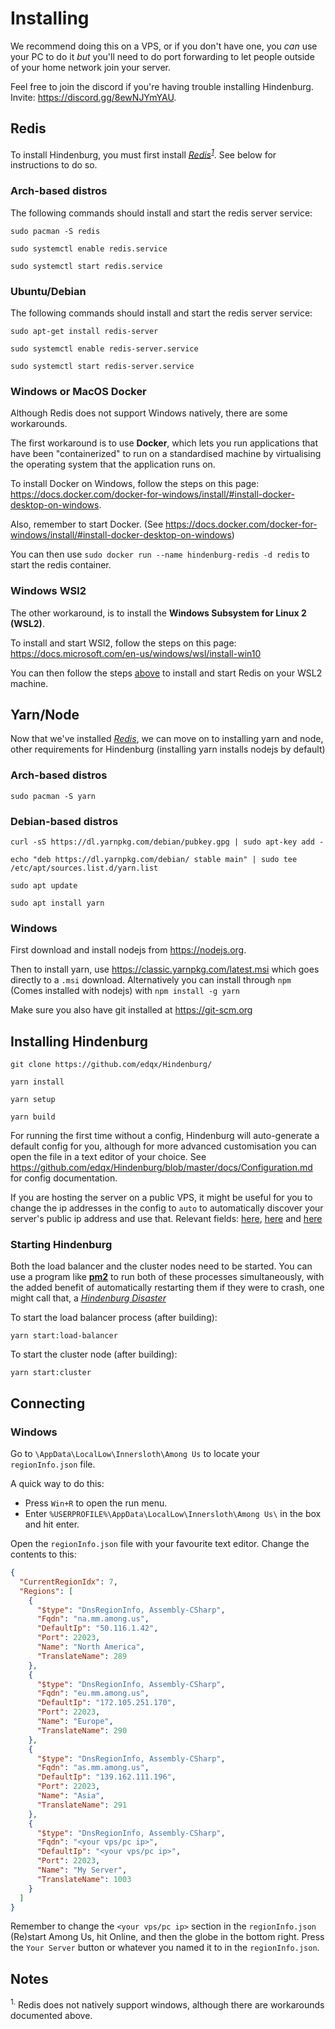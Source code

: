 # Installing
We recommend doing this on a VPS, or if you don't have one, you *can* use your PC to do it *but* you'll need to do port forwarding to let people outside of your home network join your server.

Feel free to join the discord if you're having trouble installing Hindenburg.
Invite: https://discord.gg/8ewNJYmYAU.

## Redis
To install Hindenburg, you must first install [*Redis*](https://redis.io)<sup>[*1*](Installing.md#notes)</sup>. See below for instructions to do so.

### Arch-based distros
The following commands should install and start the redis server service:
```
sudo pacman -S redis

sudo systemctl enable redis.service

sudo systemctl start redis.service
```

### Ubuntu/Debian
The following commands should install and start the redis server service:
```
sudo apt-get install redis-server

sudo systemctl enable redis-server.service

sudo systemctl start redis-server.service
```

### Windows or MacOS Docker
Although Redis does not support Windows natively, there are some workarounds.

The first workaround is to use **Docker**, which lets you run applications that have
been "containerized" to run on a standardised machine by virtualising the
operating system that the application runs on.

To install Docker on Windows, follow the steps on this page: https://docs.docker.com/docker-for-windows/install/#install-docker-desktop-on-windows.

Also, remember to start Docker. (See https://docs.docker.com/docker-for-windows/install/#install-docker-desktop-on-windows)

You can then use `sudo docker run --name hindenburg-redis -d redis` to start
the redis container.

### Windows WSl2
The other workaround, is to install the **Windows Subsystem for Linux 2 (WSL2)**.

To install and start WSl2, follow the steps on this page: https://docs.microsoft.com/en-us/windows/wsl/install-win10

You can then follow the steps [above](#arch-based-distros) to install and start
Redis on your WSL2 machine.

## Yarn/Node
Now that we've installed [*Redis*](https://redis.io), we can move on to installing yarn and node, other requirements for Hindenburg (installing yarn installs nodejs by default)

### Arch-based distros

```
sudo pacman -S yarn
````

### Debian-based distros

```
curl -sS https://dl.yarnpkg.com/debian/pubkey.gpg | sudo apt-key add -

echo "deb https://dl.yarnpkg.com/debian/ stable main" | sudo tee /etc/apt/sources.list.d/yarn.list

sudo apt update

sudo apt install yarn
```

### Windows

First download and install nodejs from https://nodejs.org.

Then to install yarn, use https://classic.yarnpkg.com/latest.msi which goes directly
to a `.msi` download. Alternatively you can install through `npm` (Comes installed with nodejs)
with `npm install -g yarn`

Make sure you also have git installed at https://git-scm.org

## Installing Hindenburg

```
git clone https://github.com/edqx/Hindenburg/

yarn install

yarn setup

yarn build
```

For running the first time without a config, Hindenburg will auto-generate
a default config for you, although for more advanced customisation you can open
the file in a text editor of your choice. See https://github.com/edqx/Hindenburg/blob/master/docs/Configuration.md
for config documentation.

If you are hosting the server on a public VPS, it might be useful for you to
change the ip addresses in the config to `auto` to automatically discover your server's
public ip address and use that. Relevant fields: [here](https://github.com/edqx/Hindenburg/blob/master/docs/Configuration.md#clusterip),
[here](https://github.com/edqx/Hindenburg/blob/master/docs/Configuration.md#loadbalancerip)
and [here](https://github.com/edqx/Hindenburg/blob/master/docs/Configuration.md#loadbalancerclusters)

### Starting Hindenburg

Both the load balancer and the cluster nodes need to be started. You can use a
program like [**pm2**](https://pm2.keymetrics.io/) to run both of these processes
simultaneously, with the added benefit of automatically restarting them if they
were to crash, one might call that, a [_Hindenburg Disaster_](https://en.wikipedia.org/wiki/Hindenburg_disaster)

To start the load balancer process (after building):
```
yarn start:load-balancer
```

To start the cluster node (after building):
```
yarn start:cluster
```

## Connecting

### Windows

Go to `\AppData\LocalLow\Innersloth\Among Us` to locate your `regionInfo.json` file.

A quick way to do this:
* Press `Win+R` to open the run menu.
* Enter `%USERPROFILE%\AppData\LocalLow\Innersloth\Among Us\` in the box and hit enter.

Open the `regionInfo.json` file with your favourite text editor. Change the contents to this:
```json
{
  "CurrentRegionIdx": 7,
  "Regions": [
    {
      "$type": "DnsRegionInfo, Assembly-CSharp",
      "Fqdn": "na.mm.among.us",
      "DefaultIp": "50.116.1.42",
      "Port": 22023,
      "Name": "North America",
      "TranslateName": 289
    },
    {
      "$type": "DnsRegionInfo, Assembly-CSharp",
      "Fqdn": "eu.mm.among.us",
      "DefaultIp": "172.105.251.170",
      "Port": 22023,
      "Name": "Europe",
      "TranslateName": 290
    },
    {
      "$type": "DnsRegionInfo, Assembly-CSharp",
      "Fqdn": "as.mm.among.us",
      "DefaultIp": "139.162.111.196",
      "Port": 22023,
      "Name": "Asia",
      "TranslateName": 291
    },
    {
      "$type": "DnsRegionInfo, Assembly-CSharp",
      "Fqdn": "<your vps/pc ip>",
      "DefaultIp": "<your vps/pc ip>",
      "Port": 22023,
      "Name": "My Server",
      "TranslateName": 1003
    }
  ]
}
```
Remember to change the `<your vps/pc ip>` section in the `regionInfo.json`
(Re)start Among Us, hit Online, and then the globe in the bottom right. Press the `Your Server` button or whatever you named it to in the `regionInfo.json`.
## Notes
<sup>1.</sup> Redis does not natively support windows, although there are workarounds documented above.